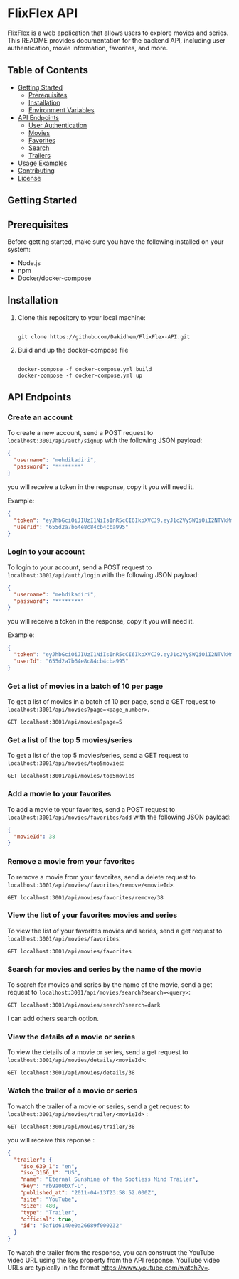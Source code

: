 # FlixFlex API

FlixFlex is a web application that allows users to explore movies and series. This README provides documentation for the backend API, including user authentication, movie information, favorites, and more.

## Table of Contents

- [Getting Started](#getting-started)
  - [Prerequisites](#prerequisites)
  - [Installation](#installation)
  - [Environment Variables](#environment-variables)
- [API Endpoints](#api-endpoints)
  - [User Authentication](#user-authentication)
  - [Movies](#movies)
  - [Favorites](#favorites)
  - [Search](#search)
  - [Trailers](#trailers)
- [Usage Examples](#usage-examples)
- [Contributing](#contributing)
- [License](#license)

## Getting Started

## Prerequisites

Before getting started, make sure you have the following installed on your system:

- Node.js
- npm
- Docker/docker-compose

## Installation

1. Clone this repository to your local machine:

   ```

   git clone https://github.com/Dakidhem/FlixFlex-API.git

   ```

2. Build and up the docker-compose file

   ```

   docker-compose -f docker-compose.yml build
   docker-compose -f docker-compose.yml up

   ```

## API Endpoints

### Create an account

To create a new account, send a POST request to `localhost:3001/api/auth/signup` with the following JSON payload:

```json
{
  "username": "mehdikadiri",
  "password": "********"
}
```

you will receive a token in the response, copy it you will need it.

Example:

```json
{
  "token": "eyJhbGciOiJIUzI1NiIsInR5cCI6IkpXVCJ9.eyJ1c2VySWQiOiI2NTVkMmE3YjY0ZThjODRjYjRjYmE5OTUiLCJpYXQiOjE3MDA2ODU1MDEsImV4cCI6MTcwMDY4OTEwMX0.prYQxpRnWfw06E6bPJKUe5FvTi7jduK0xGL9eHODNN0",
  "userId": "655d2a7b64e8c84cb4cba995"
}
```

### Login to your account

To login to your account, send a POST request to `localhost:3001/api/auth/login` with the following JSON payload:

```json
{
  "username": "mehdikadiri",
  "password": "********"
}
```

you will receive a token in the response, copy it you will need it.

Example:

```json
{
  "token": "eyJhbGciOiJIUzI1NiIsInR5cCI6IkpXVCJ9.eyJ1c2VySWQiOiI2NTVkMmE3YjY0ZThjODRjYjRjYmE5OTUiLCJpYXQiOjE3MDA2ODU1MDEsImV4cCI6MTcwMDY4OTEwMX0.prYQxpRnWfw06E6bPJKUe5FvTi7jduK0xGL9eHODNN0",
  "userId": "655d2a7b64e8c84cb4cba995"
}
```

### Get a list of movies in a batch of 10 per page

To get a list of movies in a batch of 10 per page, send a GET request to `localhost:3001/api/movies?page=<page_number>`.

```http
GET localhost:3001/api/movies?page=5
```

### Get a list of the top 5 movies/series

To get a list of the top 5 movies/series, send a GET request to `localhost:3001/api/movies/top5movies`:

```http
GET localhost:3001/api/movies/top5movies
```

### Add a movie to your favorites

To add a movie to your favorites, send a POST request to `localhost:3001/api/movies/favorites/add` with the following JSON payload:

```json
{
  "movieId": 38
}
```

### Remove a movie from your favorites

To remove a movie from your favorites, send a delete request to `localhost:3001/api/movies/favorites/remove/<movieId>`:

```http
GET localhost:3001/api/movies/favorites/remove/38
```

### View the list of your favorites movies and series

To view the list of your favorites movies and series, send a get request to `localhost:3001/api/movies/favorites`:

```http
GET localhost:3001/api/movies/favorites
```

### Search for movies and series by the name of the movie

To search for movies and series by the name of the movie, send a get request to `localhost:3001/api/movies/search?search=<query>`:

```http
GET localhost:3001/api/movies/search?search=dark
```

I can add others search option.

### View the details of a movie or series

To view the details of a movie or series, send a get request to `localhost:3001/api/movies/details/<movieId>`:

```http
GET localhost:3001/api/movies/details/38
```

### Watch the trailer of a movie or series

To watch the trailer of a movie or series, send a get request to `localhost:3001/api/movies/trailer/<movieId>` :

```http
GET localhost:3001/api/movies/trailer/38
```

you will receive this reponse :

```json
{
  "trailer": {
    "iso_639_1": "en",
    "iso_3166_1": "US",
    "name": "Eternal Sunshine of the Spotless Mind Trailer",
    "key": "rb9a00bXf-U",
    "published_at": "2011-04-13T23:58:52.000Z",
    "site": "YouTube",
    "size": 480,
    "type": "Trailer",
    "official": true,
    "id": "5af1d6140e0a26689f000232"
  }
}
```

To watch the trailer from the response, you can construct the YouTube video URL using the key property from the API response. YouTube video URLs are typically in the format https://www.youtube.com/watch?v=<key>.
